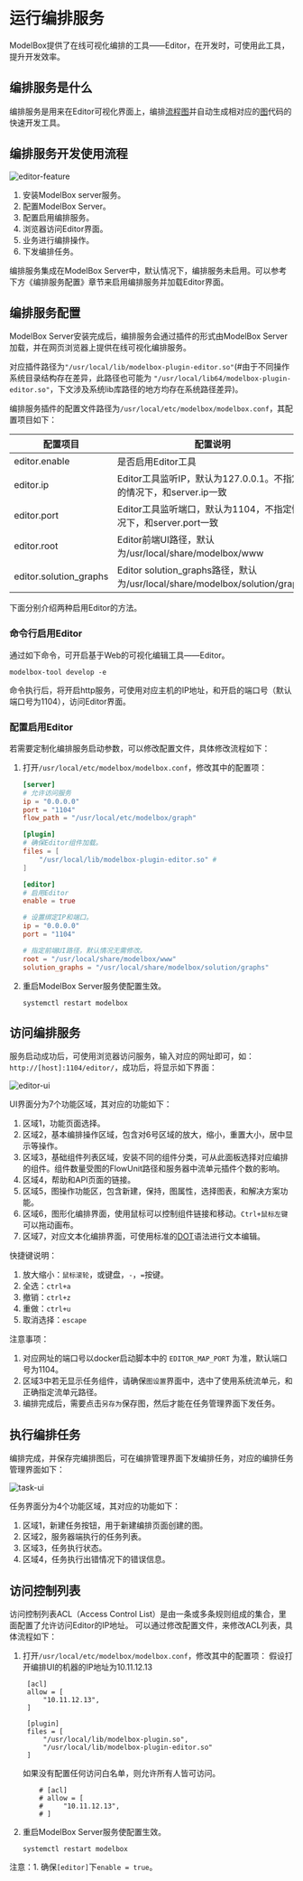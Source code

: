 # 运行编排服务

ModelBox提供了在线可视化编排的工具——Editor，在开发时，可使用此工具，提升开发效率。

## 编排服务是什么

编排服务是用来在Editor可视化界面上，编排[流程图](./develop/flow/flow.md)并自动生成相对应的[图](./framework-conception/graph.md)代码的快速开发工具。

## 编排服务开发使用流程

![editor-feature](../assets/images/figure/server/editor-feature.png)

1. 安装ModelBox server服务。
2. 配置ModelBox Server。
3. 配置启用编排服务。
4. 浏览器访问Editor界面。
5. 业务进行编排操作。
6. 下发编排任务。

编排服务集成在ModelBox Server中，默认情况下，编排服务未启用。可以参考下方《编排服务配置》章节来启用编排服务并加载Editor界面。

## 编排服务配置

ModelBox Server安装完成后，编排服务会通过插件的形式由ModelBox Server加载，并在网页浏览器上提供在线可视化编排服务。

对应插件路径为`"/usr/local/lib/modelbox-plugin-editor.so"`(#由于不同操作系统目录结构存在差异，此路径也可能为 `"/usr/local/lib64/modelbox-plugin-editor.so"`，下文涉及系统lib库路径的地方均存在系统路径差异)。

编排服务插件的配置文件路径为`/usr/local/etc/modelbox/modelbox.conf`，其配置项目如下：

| 配置项目               | 配置说明                                                                  |
| ---------------------- | ------------------------------------------------------------------------- |
| editor.enable          | 是否启用Editor工具                                                        |
| editor.ip              | Editor工具监听IP，默认为127.0.0.1。不指定的情况下，和server.ip一致       |
| editor.port            | Editor工具监听端口，默认为1104，不指定情况下，和server.port一致           |
| editor.root            | Editor前端UI路径，默认为/usr/local/share/modelbox/www                       |
| editor.solution_graphs | Editor solution_graphs路径，默认为/usr/local/share/modelbox/solution/graphs |

下面分别介绍两种启用Editor的方法。

### 命令行启用Editor

通过如下命令，可开启基于Web的可视化编辑工具——Editor。

```shell
modelbox-tool develop -e 
```

命令执行后，将开启http服务，可使用对应主机的IP地址，和开启的端口号（默认端口号为1104），访问Editor界面。

### 配置启用Editor

若需要定制化编排服务启动参数，可以修改配置文件，具体修改流程如下：

1. 打开`/usr/local/etc/modelbox/modelbox.conf`，修改其中的配置项：

    ```toml
    [server]
    # 允许访问服务
    ip = "0.0.0.0"
    port = "1104"
    flow_path = "/usr/local/etc/modelbox/graph"
    
    [plugin]
    # 确保Editor组件加载。
    files = [
        "/usr/local/lib/modelbox-plugin-editor.so" #
    ]
    
    [editor]
    # 启用Editor
    enable = true
    
    # 设置绑定IP和端口。
    ip = "0.0.0.0"
    port = "1104"
    
    # 指定前端UI路径，默认情况无需修改。
    root = "/usr/local/share/modelbox/www"
    solution_graphs = "/usr/local/share/modelbox/solution/graphs"
    ```

1. 重启ModelBox Server服务使配置生效。

    ```shell
    systemctl restart modelbox
    ```

## 访问编排服务

服务启动成功后，可使用浏览器访问服务，输入对应的网址即可，如：`http://[host]:1104/editor/`，成功后，将显示如下界面：

![editor-ui](../assets/images/figure/server/Editor-UI.png)

UI界面分为7个功能区域，其对应的功能如下：

1. 区域1，功能页面选择。
1. 区域2，基本编排操作区域，包含对6号区域的放大，缩小，重置大小，居中显示等操作。
1. 区域3，基础组件列表区域，安装不同的组件分类，可从此面板选择对应编排的组件。组件数量受图的FlowUnit路径和服务器中流单元插件个数的影响。
1. 区域4，帮助和API页面的链接。
1. 区域5，图操作功能区，包含新建，保持，图属性，选择图表，和解决方案功能。
1. 区域6，图形化编排界面，使用鼠标可以控制组件链接和移动。`Ctrl+鼠标左键`可以拖动画布。
1. 区域7，对应文本化编排界面，可使用标准的[DOT](https://www.graphviz.org/pdf/dotguide.pdf)语法进行文本编辑。

快捷键说明：

1. 放大缩小：`鼠标滚轮`，或键盘，`-`，`=`按键。
1. 全选：`ctrl+a`
1. 撤销：`ctrl+z`
1. 重做：`ctrl+u`
1. 取消选择：`escape`

注意事项：

1. 对应网址的端口号以docker启动脚本中的 `EDITOR_MAP_PORT` 为准，默认端口号为1104。
1. 区域3中若无显示任务组件，请确保`图设置`界面中，选中了使用系统流单元，和正确指定流单元路径。
1. 编排完成后，需要点击`另存为`保存图，然后才能在任务管理界面下发任务。

## 执行编排任务

编排完成，并保存完编排图后，可在编排管理界面下发编排任务，对应的编排任务管理界面如下：

![task-ui](../assets/images/figure/server/Task-UI.png)

任务界面分为4个功能区域，其对应的功能如下：

1. 区域1，新建任务按钮，用于新建编排页面创建的图。
1. 区域2，服务器端执行的任务列表。
1. 区域3，任务执行状态。
1. 区域4，任务执行出错情况下的错误信息。

## 访问控制列表

访问控制列表ACL（Access Control List）是由一条或多条规则组成的集合，里面配置了允许访问Editor的IP地址。
可以通过修改配置文件，来修改ACL列表，具体流程如下：

1. 打开`/usr/local/etc/modelbox/modelbox.conf`，修改其中的配置项：
   假设打开编排UI的机器的IP地址为10.11.12.13

   ```shell
    [acl]
    allow = [
        "10.11.12.13",
    ]
   
    [plugin]
    files = [
        "/usr/local/lib/modelbox-plugin.so",
        "/usr/local/lib/modelbox-plugin-editor.so"
    ]
   ```
   
    如果没有配置任何访问白名单，则允许所有人皆可访问。
    ```shell
        # [acl]
        # allow = [
        #     "10.11.12.13",
        # ]
    ```
   
1. 重启ModelBox Server服务使配置生效。

    ```shell
    systemctl restart modelbox
    ```

注意：1. 确保`[editor]`下`enable = true`。